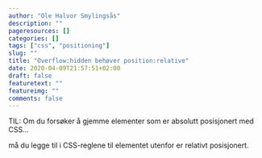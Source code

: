 ```yaml
---
author: "Ole Halvor Smylingsås"
description: ""
pageresources: []
categories: []
tags: ["css", "positioning"]     
slug: ""
title: "Overflow:hidden behøver position:relative"
date: 2020-04-09T21:57:51+02:00
draft: false
featuretext: ""
featureimg: ""
comments: false
---
```

TIL: Om du forsøker å gjemme elementer som er absolutt posisjonert med CSS... 
<!--more-->
må du legge til i CSS-reglene til elementet utenfor er relativt posisjonert.